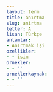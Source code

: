 ```yaml
---
layout: term
title: anırtma
slug: anirtma
letter: A
lisan: Türkçe
anlamlar:
- Anırtmak işi
ozellikler:
- - isim
ornekler:
- - ''
orneklerkaynak:
- - ''
---
```

